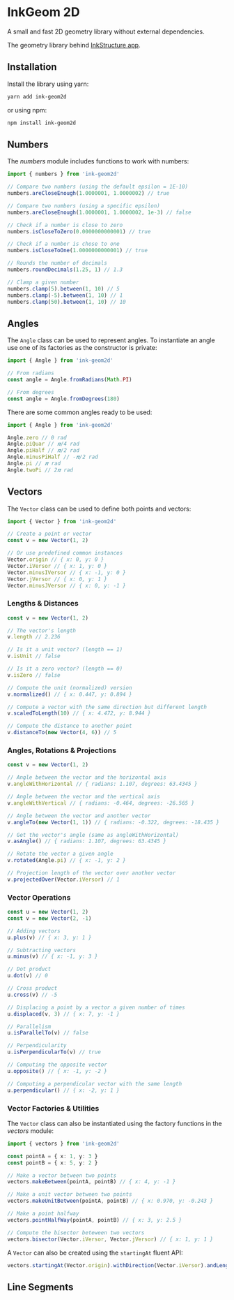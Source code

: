 # InkGeom 2D

A small and fast 2D geometry library without external dependencies.

The geometry library behind [InkStructure app](https://www.inkstructure.com/).

## Installation

Install the library using yarn:

```bash
yarn add ink-geom2d
```

or using npm:

```bash
npm install ink-geom2d
```

## Numbers

The _numbers_ module includes functions to work with numbers:

```ts
import { numbers } from 'ink-geom2d'

// Compare two numbers (using the default epsilon = 1E-10)
numbers.areCloseEnough(1.0000001, 1.0000002) // true

// Compare two numbers (using a specific epsilon)
numbers.areCloseEnough(1.0000001, 1.0000002, 1e-3) // false

// Check if a number is close to zero
numbers.isCloseToZero(0.0000000000001) // true

// Check if a number is chose to one
numbers.isCloseToOne(1.0000000000001) // true

// Rounds the number of decimals
numbers.roundDecimals(1.25, 1) // 1.3

// Clamp a given number
numbers.clamp(5).between(1, 10) // 5
numbers.clamp(-5).between(1, 10) // 1
numbers.clamp(50).between(1, 10) // 10
```

## Angles

The `Angle` class can be used to represent angles.
To instantiate an angle use one of its factories as the constructor is private:

```ts
import { Angle } from 'ink-geom2d'

// From radians
const angle = Angle.fromRadians(Math.PI)

// From degrees
const angle = Angle.fromDegrees(180)
```

There are some common angles ready to be used:

```ts
import { Angle } from 'ink-geom2d'

Angle.zero // 0 rad
Angle.piQuar // 𝝅/4 rad
Angle.piHalf // 𝝅/2 rad
Angle.minusPiHalf // -𝝅/2 rad
Angle.pi // 𝝅 rad
Angle.twoPi // 2𝝅 rad
```

## Vectors

The `Vector` class can be used to define both points and vectors:

```ts
import { Vector } from 'ink-geom2d'

// Create a point or vector
const v = new Vector(1, 2)

// Or use predefined common instances
Vector.origin // { x: 0, y: 0 }
Vector.iVersor // { x: 1, y: 0 }
Vector.minusIVersor // { x: -1, y: 0 }
Vector.jVersor // { x: 0, y: 1 }
Vector.minusJVersor // { x: 0, y: -1 }
```

### Lengths & Distances

```ts
const v = new Vector(1, 2)

// The vector's length
v.length // 2.236

// Is it a unit vector? (length == 1)
v.isUnit // false

// Is it a zero vector? (length == 0)
v.isZero // false

// Compute the unit (normalized) version
v.normalized() // { x: 0.447, y: 0.894 }

// Compute a vector with the same direction but different length
v.scaledToLength(10) // { x: 4.472, y: 8.944 }

// Compute the distance to another point
v.distanceTo(new Vector(4, 6)) // 5
```

### Angles, Rotations & Projections

```ts
const v = new Vector(1, 2)

// Angle between the vector and the horizontal axis
v.angleWithHorizontal // { radians: 1.107, degrees: 63.4345 }

// Angle between the vector and the vertical axis
v.angleWithVertical // { radians: -0.464, degrees: -26.565 }

// Angle between the vector and another vector
v.angleTo(new Vector(1, 1)) // { radians: -0.322, degrees: -18.435 }

// Get the vector's angle (same as angleWithHorizontal)
v.asAngle() // { radians: 1.107, degrees: 63.4345 }

// Rotate the vector a given angle
v.rotated(Angle.pi) // { x: -1, y: 2 }

// Projection length of the vector over another vector
v.projectedOver(Vector.iVersor) // 1
```

### Vector Operations

```ts
const u = new Vector(1, 2)
const v = new Vector(2, -1)

// Adding vectors
u.plus(v) // { x: 3, y: 1 }

// Subtracting vectors
u.minus(v) // { x: -1, y: 3 }

// Dot product
u.dot(v) // 0

// Cross product
u.cross(v) // -5

// Displacing a point by a vector a given number of times
u.displaced(v, 3) // { x: 7, y: -1 }

// Parallelism
u.isParallelTo(v) // false

// Perpendicularity
u.isPerpendicularTo(v) // true

// Computing the opposite vector
u.opposite() // { x: -1, y: -2 }

// Computing a perpendicular vector with the same length
u.perpendicular() // { x: -2, y: 1 }
```

### Vector Factories & Utilities

The `Vector` class can also be instantiated using the factory functions in the _vectors_ module:

```ts
import { vectors } from 'ink-geom2d'

const pointA = { x: 1, y: 3 }
const pointB = { x: 5, y: 2 }

// Make a vector between two points
vectors.makeBetween(pointA, pointB) // { x: 4, y: -1 }

// Make a unit vector between two points
vectors.makeUnitBetween(pointA, pointB) // { x: 0.970, y: -0.243 }

// Make a point halfway
vectors.pointHalfWay(pointA, pointB) // { x: 3, y: 2.5 }

// Compute the bisector beteween two vectors
vectors.bisector(Vector.iVersor, Vector.jVersor) // { x: 1, y: 1 }
```

A `Vector` can also be created using the `startingAt` fluent API:

```ts
vectors.startingAt(Vector.origin).withDirection(Vector.iVersor).andLength(50) // { x: 50, y: 0 }
```

## Line Segments

